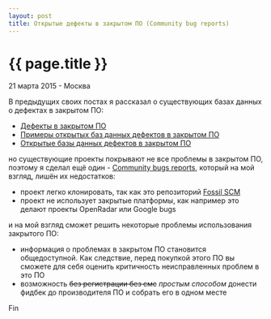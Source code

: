 ```yaml
---
layout: post
title: Открытые дефекты в закрытом ПО (Community bug reports)
---
```


{{ page.title }}
================

<p class="meta">21 марта 2015 - Москва</p>

В предыдущих своих постах я рассказал о существующих базах данных о дефектах
в закрытом ПО:

- [Дефекты в закрытом ПО](http://blog.bronevichok.ru/2015/02/25/bugs-in-closed-software.html)
- [Примеры открытых баз данных дефектов в закрытом ПО](http://blog.bronevichok.ru/2015/03/12/bugs-in-closed-software-1.html)
- [Открытые базы данных дефектов в закрытом ПО](http://blog.bronevichok.ru/2015/03/13/bugs-in-closed-software-2.html)

но существующие проекты покрывают не все проблемы в закрытом ПО,
поэтому я сделал ещё один - [Community bugs reports](http://bugs.bronevichok.ru/wiki?name=FAQ),
который на мой взгляд, лишён их недостатков:

- проект легко клонировать, так как это репозиторий [Fossil SCM](http://bugs.bronevichok.ru/wiki?name=Mirrors)
- проект не использует закрытые платформы, как например это делают проекты OpenRadar или Google bugs

и на мой взгляд сможет решить некоторые проблемы использования закрытого ПО:

- информация о проблемах в закрытом ПО становится общедоступной. Как следствие,
перед покупкой этого ПО вы сможете для себя оценить критичность неисправленных проблем в это ПО
- возможность <s>без регистрации без смс</s> _простым способом_ донести фидбек до производителя ПО и собрать его в одном месте

Fin
